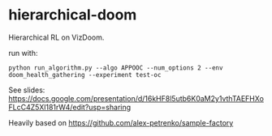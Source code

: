 # hierarchical-doom
Hierarchical RL on VizDoom. 

run with:

```
python run_algorithm.py --algo APPOOC --num_options 2 --env doom_health_gathering --experiment test-oc
```


See slides: https://docs.google.com/presentation/d/16kHF8l5utb6K0aM2y1vthTAEFHXoFLcC4Z5Xl181rW4/edit?usp=sharing


Heavily based on https://github.com/alex-petrenko/sample-factory
